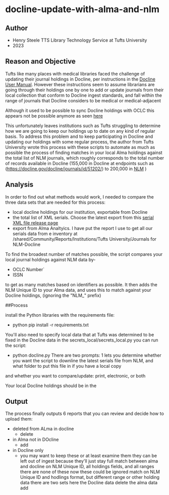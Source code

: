 # docline-update-with-alma-and-nlm

## Author
- Henry Steele TTS Library Technology Service at Tufts University
- 2023

## Reason and Objective
Tufts like many places with medical libraries faced the challenge of updating their journal holdings in Docline, per instructions in the [Docline User Manual](https://www.nlm.nih.gov/docline/docline_manual/DOCLINE_manual.pdf).   However these instructions seem to assume librarians are going through their holdings one by one to add or update journals from their local collection that conform to Docline ingest standards, and fall within the range of journals that Docline considers to be medical or medical-adjacent

Although it used to be possible to sync Docline holdings with OCLC this appears not be possible anymore as seen [here](https://info.opal-libraries.org/c.php?g=489325&p=8492743)

This unfortunately leaves institutions such as Tufts struggling to determine how we are going to keep our holdings up to date on any kind of regular basis.  To address this problem and to keep participating in Docline and updating our holdings with some regular process, the author from Tufts University wrote this process with these scripts to automate as much as possible the process of finding matches in your local Alma holdings against the total list of NLM journals, which roughly corresponds to the total number of records available in Docline (155,000 in Docline at endpoints such as (https://docline.gov/docline/journals/id/51202/) to 200,000 in [NLM](https://catalog.nlm.nih.gov/discovery/search?vid=01NLM_INST:01NLM_INST) )

## Analysis
In order to find out what methods would work, I needed to compare the three data sets that are needed for this process:
- local docline holdings for our institution, exportable from Docline
- the total list of XML serials.  Choose the latest export from this  [serial XML file release page](https://ftp.nlm.nih.gov/projects/serfilelease/)
- export from Alma Analtyics.  I have put the report I use to get all our serials data from e inventory at /shared/Community/Reports/Institutions/Tufts University/Journals for NLM-Docline

To find the broadest number of matches possible, the script compares your local journal holdings against NLM data by-
- OCLC Number`
- ISSN

to get as many matches based on identifiers as possible.  It then adds the NLM Unique ID to your Alma data, and uses this to match against your Docline holdings, (ignoring the "NLM_" prefix)

##Process

install the Python libraries  with the requirements file:
- python pip install -r requirements.txt

You'll also need to specify local data that at Tufts was determined to be fixed in the Docline data in the secrets_local/secrets_local.py
you can run the script:
- python docline.py
There are two prompts:  1 lets you determine whether you want the script to downline the latest serials file from NLM, and
what folder to put this file in if you have a local copy

and whether you want to compare/update: print, electronic, or both

Your local Docline holdings should be in the
## Output

The process finally outputs 6 reports that you can review and decide how to upload them:

- deleted from ALma in docline
  - delete
- in Alma not in DOcline
  - add
- in Docline only
  - you may want to keep these or at least examine them
they can be left out of ingest because they'll just stay
full match between alma and docline on NLM Unique ID, all holdings fields, and all ranges
there are none of these now
these could be ignored
match on NLM Unique ID and hodlings format, but different range or other holding data
there are two sets here
the Docline data
delete
the alma data
add
